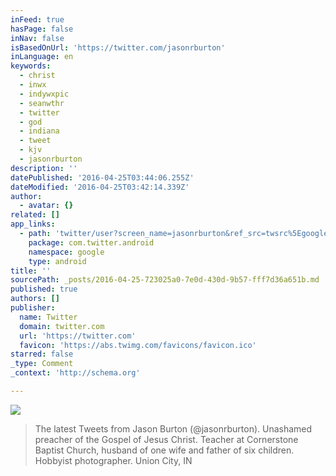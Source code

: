 ```yaml
---
inFeed: true
hasPage: false
inNav: false
isBasedOnUrl: 'https://twitter.com/jasonrburton'
inLanguage: en
keywords:
  - christ
  - inwx
  - indywxpic
  - seanwthr
  - twitter
  - god
  - indiana
  - tweet
  - kjv
  - jasonrburton
description: ''
datePublished: '2016-04-25T03:44:06.255Z'
dateModified: '2016-04-25T03:42:14.339Z'
author:
  - avatar: {}
related: []
app_links:
  - path: 'twitter/user?screen_name=jasonrburton&ref_src=twsrc%5Egoogle%7Ctwcamp%5Eandroidseo%7Ctwgr%5Eprofile'
    package: com.twitter.android
    namespace: google
    type: android
title: ''
sourcePath: _posts/2016-04-25-723025a0-7e0d-430d-9b57-fff7d36a651b.md
published: true
authors: []
publisher:
  name: Twitter
  domain: twitter.com
  url: 'https://twitter.com'
  favicon: 'https://abs.twimg.com/favicons/favicon.ico'
starred: false
_type: Comment
_context: 'http://schema.org'

---
```

![](https://the-grid-user-content.s3-us-west-2.amazonaws.com/e1f6b649-1824-4c94-855b-8882866afa24.jpg)

> The latest Tweets from Jason Burton (@jasonrburton). Unashamed preacher of the Gospel of Jesus Christ. Teacher at Cornerstone Baptist Church, husband of one wife and father of six children. Hobbyist photographer. Union City, IN